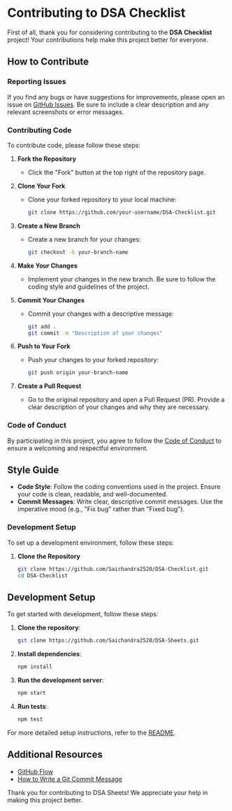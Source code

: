 # Contributing to DSA Checklist

First of all, thank you for considering contributing to the **DSA Checklist** project! Your contributions help make this project better for everyone.

## How to Contribute

### Reporting Issues

If you find any bugs or have suggestions for improvements, please open an issue on [GitHub Issues](https://github.com/Saichandra2520/DSA-Checklist/issues). Be sure to include a clear description and any relevant screenshots or error messages.

### Contributing Code

To contribute code, please follow these steps:

1. **Fork the Repository**
   - Click the "Fork" button at the top right of the repository page.

2. **Clone Your Fork**
   - Clone your forked repository to your local machine:
     ```bash
     git clone https://github.com/your-username/DSA-Checklist.git
     ```

3. **Create a New Branch**
   - Create a new branch for your changes:
     ```bash
     git checkout -b your-branch-name
     ```

4. **Make Your Changes**
   - Implement your changes in the new branch. Be sure to follow the coding style and guidelines of the project.

5. **Commit Your Changes**
   - Commit your changes with a descriptive message:
     ```bash
     git add .
     git commit -m "Description of your changes"
     ```

6. **Push to Your Fork**
   - Push your changes to your forked repository:
     ```bash
     git push origin your-branch-name
     ```

7. **Create a Pull Request**
   - Go to the original repository and open a Pull Request (PR). Provide a clear description of your changes and why they are necessary.

### Code of Conduct

By participating in this project, you agree to follow the [Code of Conduct](https://github.com/Saichandra2520/DSA-Checklist/blob/main/CODE_OF_CONDUCT.md) to ensure a welcoming and respectful environment.

## Style Guide

- **Code Style**: Follow the coding conventions used in the project. Ensure your code is clean, readable, and well-documented.
- **Commit Messages**: Write clear, descriptive commit messages. Use the imperative mood (e.g., "Fix bug" rather than "Fixed bug").



### Development Setup

To set up a development environment, follow these steps:

1. **Clone the Repository**
   ```bash
   git clone https://github.com/Saichandra2520/DSA-Checklist.git
   cd DSA-Checklist


## Development Setup

To get started with development, follow these steps:

1. **Clone the repository**:
    ```bash
    git clone https://github.com/Saichandra2520/DSA-Sheets.git
    ```

2. **Install dependencies**:
    ```bash
    npm install
    ```

3. **Run the development server**:
    ```bash
    npm start
    ```

4. **Run tests**:
    ```bash
    npm test
    ```

For more detailed setup instructions, refer to the [README](README.md).

## Additional Resources

- [GitHub Flow](https://guides.github.com/introduction/flow/)
- [How to Write a Git Commit Message](https://chris.beams.io/posts/git-commit/)

Thank you for contributing to DSA Sheets! We appreciate your help in making this project better.